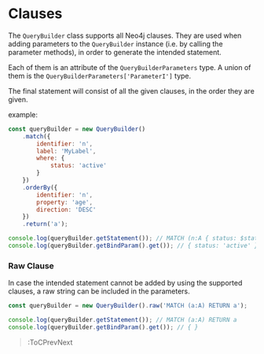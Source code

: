 # Clauses

The `QueryBuilder` class supports all Neo4j clauses. They are used when adding parameters to the `QueryBuilder` instance (i.e. by calling the parameter methods), in order to generate the intended statement.

Each of them is an attribute of the `QueryBuilderParameters` type. A union of them is the `QueryBuilderParameters['ParameterI']` type.

The final statement will consist of all the given clauses, in the order they are given.

example:
```js
const queryBuilder = new QueryBuilder()
    .match({
        identifier: 'n',
        label: 'MyLabel',
        where: {
            status: 'active'
        }
    })
    .orderBy({
        identifier: 'n',
        property: 'age',
        direction: 'DESC'
    })
    .return('a');

console.log(queryBuilder.getStatement()); // MATCH (n:A { status: $status }) ORDER BY n.age DESC RETURN n
console.log(queryBuilder.getBindParam().get()); // { status: 'active' }
```

### Raw Clause
In case the intended statement cannot be added by using the supported clauses, a raw string can be included in the parameters.

```js
const queryBuilder = new QueryBuilder().raw('MATCH (a:A) RETURN a');

console.log(queryBuilder.getStatement()); // MATCH (a:A) RETURN a
console.log(queryBuilder.getBindParam().get()); // { }
```

> :ToCPrevNext